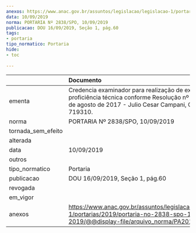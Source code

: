 ```yaml
---
anexos: https://www.anac.gov.br/assuntos/legislacao/legislacao-1/portarias/2019/portaria-no-2838-spo-10-09-2019/@@display-file/arquivo_norma/PA2019-2838.pdf
data: 10/09/2019
norma: PORTARIA Nº 2838/SPO, 10/09/2019
publicacao: DOU 16/09/2019, Seção 1, pág.60
tags:
- portaria
tipo_normatico: Portaria
hide: 
- toc 
 
---
```


|                    | Documento                                                                                                                                                      |
|:-------------------|:---------------------------------------------------------------------------------------------------------------------------------------------------------------|
| ementa             | Credencia examinador para realização de exames de proficiência técnica conforme Resolução nº 444, de 24 de agosto de 2017 - Julio Cesar Campani, CANAC 719310. |
| norma              | PORTARIA Nº 2838/SPO, 10/09/2019                                                                                                                               |
| tornada_sem_efeito |                                                                                                                                                                |
| alterada           |                                                                                                                                                                |
| data               | 10/09/2019                                                                                                                                                     |
| outros             |                                                                                                                                                                |
| tipo_normatico     | Portaria                                                                                                                                                       |
| publicacao         | DOU 16/09/2019, Seção 1, pág.60                                                                                                                                |
| revogada           |                                                                                                                                                                |
| em_vigor           |                                                                                                                                                                |
| anexos             | https://www.anac.gov.br/assuntos/legislacao/legislacao-1/portarias/2019/portaria-no-2838-spo-10-09-2019/@@display-file/arquivo_norma/PA2019-2838.pdf           |